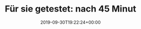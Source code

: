 ---
retweeted: false
source: <a href="http://www.samruston.co.uk" rel="nofollow">Flamingo for Android</a>
entities:
  user_mentions: []
  urls: []
  symbols: []
  media:
  - expanded_url: https://twitter.com/bascht/status/1178751968510124032/photo/1
    indices:
    - '154'
    - '177'
    url: https://t.co/qAr432Uqdc
    media_url: http://pbs.twimg.com/media/EFvEqvjXUAENXig.jpg
    id_str: '1178751966085861377'
    id: '1178751966085861377'
    media_url_https: https://pbs.twimg.com/media/EFvEqvjXUAENXig.jpg
    sizes:
      small:
        w: '314'
        h: '680'
        resize: fit
      large:
        w: '945'
        h: '2048'
        resize: fit
      thumb:
        w: '150'
        h: '150'
        resize: crop
      medium:
        w: '554'
        h: '1200'
        resize: fit
    type: photo
    display_url: pic.twitter.com/qAr432Uqdc
  hashtags: []
display_text_range:
- '0'
- '177'
favorite_count: '11'
id_str: '1178751968510124032'
truncated: false
retweet_count: '1'
id: '1178751968510124032'
possibly_sensitive: false
created_at: Mon Sep 30 19:22:24 +0000 2019
favorited: false
full_text: 'Für sie getestet: nach 45 Minuten schiebt jemand die Nadel bei der Comdirect
  Bank Hotline Schallplatte zurück und es geht wieder mit den Spice Girls los.'
lang: de
extended_entities:
  media:
  - expanded_url: https://twitter.com/bascht/status/1178751968510124032/photo/1
    indices:
    - '154'
    - '177'
    url: https://t.co/qAr432Uqdc
    media_url: http://pbs.twimg.com/media/EFvEqvjXUAENXig.jpg
    id_str: '1178751966085861377'
    id: '1178751966085861377'
    media_url_https: https://pbs.twimg.com/media/EFvEqvjXUAENXig.jpg
    sizes:
      small:
        w: '314'
        h: '680'
        resize: fit
      large:
        w: '945'
        h: '2048'
        resize: fit
      thumb:
        w: '150'
        h: '150'
        resize: crop
      medium:
        w: '554'
        h: '1200'
        resize: fit
    type: photo
    display_url: pic.twitter.com/qAr432Uqdc
tags:
- pesos:twitter
date: '2019-09-30T19:22:24+00:00'
src: https://twitter.com/bascht/status/1178751968510124032
original_url: https://twitter.com/bascht/status/1178751968510124032
type: twitter_tweet
media_url: https://img.bascht.com/twitter/pbs.twimg.com/media/EFvEqvjXUAENXig.jpg
text: 'Für sie getestet: nach 45 Minuten schiebt jemand die Nadel bei der Comdirect
  Bank Hotline Schallplatte zurück und es geht wieder mit den Spice Girls los.'
title: 'Für sie getestet: nach 45 Minut'

---
